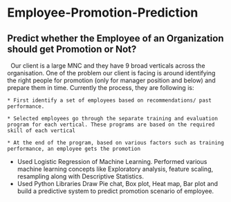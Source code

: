 # Employee-Promotion-Prediction

## Predict whether the Employee of an Organization should get Promotion or Not?</center>

&nbsp;
Our client is a large MNC and they have 9 broad verticals across the organisation. One of the problem our client is facing is around identifying the right people for promotion (only for manager position and below) and prepare them in time. Currently the process, they are following is:

    * First identify a set of employees based on recommendations/ past performance.
    
    * Selected employees go through the separate training and evaluation program for each vertical. These programs are based on the required skill of each vertical
    
    * At the end of the program, based on various factors such as training performance, an employee gets the promotion
    
- Used Logistic Regression of Machine Learning. Performed various machine learning concepts like Exploratory analysis, feature scaling,
 resampling along with Descriptive Statistics.
- Used Python Libraries Draw Pie chat, Box plot, Heat map, Bar plot and build a predictive system to predict promotion scenario of employee.

